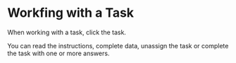 # Workfing with a Task

When working with a task, click the task.

You can read the instructions, complete data, unassign the task or complete the task with one or more answers.
